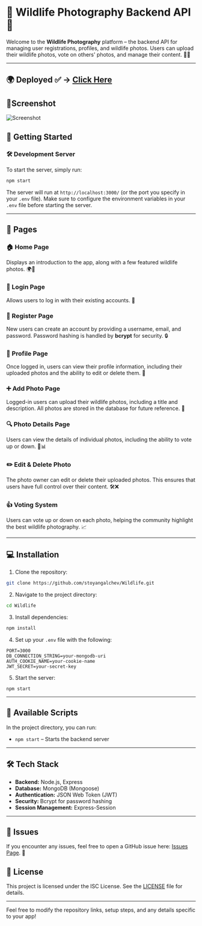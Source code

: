 # 🦁 Wildlife Photography Backend API 🌿

Welcome to the **Wildlife Photography** platform – the backend API for managing user registrations, profiles, and wildlife photos. Users can upload their wildlife photos, vote on others' photos, and manage their content. 📸✨

---
## 🌍 Deployed ✅ -> [Click Here]()

## 📸Screenshot
![Screenshot](./Screenshot.png)

## 🚀 Getting Started

### 🛠️ Development Server

To start the server, simply run:

```bash
npm start
```

The server will run at `http://localhost:3000/` (or the port you specify in your `.env` file). Make sure to configure the environment variables in your `.env` file before starting the server.

---

## 📄 Pages

### 🏠 Home Page

Displays an introduction to the app, along with a few featured wildlife photos. 🌍🦅

### 🔐 Login Page

Allows users to log in with their existing accounts. 🔑

### 📝 Register Page

New users can create an account by providing a username, email, and password. Password hashing is handled by **bcrypt** for security. 🔒

### 👤 Profile Page

Once logged in, users can view their profile information, including their uploaded photos and the ability to edit or delete them. 🦌

### ➕ Add Photo Page

Logged-in users can upload their wildlife photos, including a title and description. All photos are stored in the database for future reference. 📸

### 🔍 Photo Details Page

Users can view the details of individual photos, including the ability to vote up or down. 🌿📊

### ✏️ Edit & Delete Photo

The photo owner can edit or delete their uploaded photos. This ensures that users have full control over their content. 🛠️❌

### 👍 Voting System

Users can vote up or down on each photo, helping the community highlight the best wildlife photography. 📈

---

## 💻 Installation

1. Clone the repository:

```bash
git clone https://github.com/stoyangalchev/Wildlife.git
```

2. Navigate to the project directory:

```bash
cd Wildlife
```

3. Install dependencies:

```bash
npm install
```

4. Set up your `.env` file with the following:

```
PORT=3000
DB_CONNECTION_STRING=your-mongodb-uri
AUTH_COOKIE_NAME=your-cookie-name
JWT_SECRET=your-secret-key
```

5. Start the server:

```
npm start
```

---

## 🔧 Available Scripts

In the project directory, you can run:

- `npm start` – Starts the backend server


---

## 🛠️ Tech Stack

- **Backend:** Node.js, Express
- **Database:** MongoDB (Mongoose)
- **Authentication:** JSON Web Token (JWT)
- **Security:** Bcrypt for password hashing
- **Session Management:** Express-Session

---

## 🐛 Issues

If you encounter any issues, feel free to open a GitHub issue here: [Issues Page](https://github.com/stoyangalchev/Wildlife/issues). 🐞

## 📄 License

This project is licensed under the ISC License. See the [LICENSE](https://github.com/YourUsername/Wildlife-Photography-Backend/blob/main/LICENSE) file for details.

---

Feel free to modify the repository links, setup steps, and any details specific to your app!
